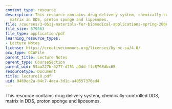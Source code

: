 ```yaml
---
content_type: resource
description: This resource contains drug delivery system, chemically-controlled DDS,
  matrix in DDS, proton sponge and liposomes.
file: /courses/3-051j-materials-for-biomedical-applications-spring-2006/9469ec2a04c74eca3d1ca40557376ed4_lecture18.pdf
file_size: 579563
file_type: application/pdf
learning_resource_types:
- Lecture Notes
license: https://creativecommons.org/licenses/by-nc-sa/4.0/
ocw_type: OCWFile
parent_title: Lecture Notes
parent_type: CourseSection
parent_uid: 53ba227b-0277-d751-a0dd-ffc8768dbc65
resourcetype: Document
title: lecture18.pdf
uid: 9469ec2a-04c7-4eca-3d1c-a40557376ed4
---
```

This resource contains drug delivery system, chemically-controlled DDS, matrix in DDS, proton sponge and liposomes.